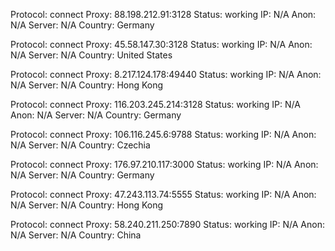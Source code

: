 Protocol: connect
Proxy: 88.198.212.91:3128
Status: working
IP: N/A
Anon: N/A
Server: N/A
Country: Germany

Protocol: connect
Proxy: 45.58.147.30:3128
Status: working
IP: N/A
Anon: N/A
Server: N/A
Country: United States

Protocol: connect
Proxy: 8.217.124.178:49440
Status: working
IP: N/A
Anon: N/A
Server: N/A
Country: Hong Kong

Protocol: connect
Proxy: 116.203.245.214:3128
Status: working
IP: N/A
Anon: N/A
Server: N/A
Country: Germany

Protocol: connect
Proxy: 106.116.245.6:9788
Status: working
IP: N/A
Anon: N/A
Server: N/A
Country: Czechia

Protocol: connect
Proxy: 176.97.210.117:3000
Status: working
IP: N/A
Anon: N/A
Server: N/A
Country: Germany

Protocol: connect
Proxy: 47.243.113.74:5555
Status: working
IP: N/A
Anon: N/A
Server: N/A
Country: Hong Kong

Protocol: connect
Proxy: 58.240.211.250:7890
Status: working
IP: N/A
Anon: N/A
Server: N/A
Country: China

